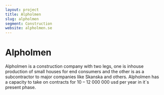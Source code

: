 ```yaml
---
layout: project
title: Alpholmen
slug: alpholmen
segment: Construction
website: alpholmen.se
---
```


# Alpholmen

Alpholmen is a construction company with two legs, one is inhouse production of small houses for end consumers and the other is as a subcontractor to major companies like Skanska and others. Alpholmen has a capacity to take on contracts for 10 – 12 000 000 usd per year in it´s present phase.
